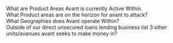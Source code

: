 What are Product Areas Avant is currently Active Within.   
What Product areas are on the horizon for avant to attack?   
What Geographies does Avant operate Within?   
Outside of our direct unsecured loans lending business list 3 other units/avanues avant seeks to make money in?
